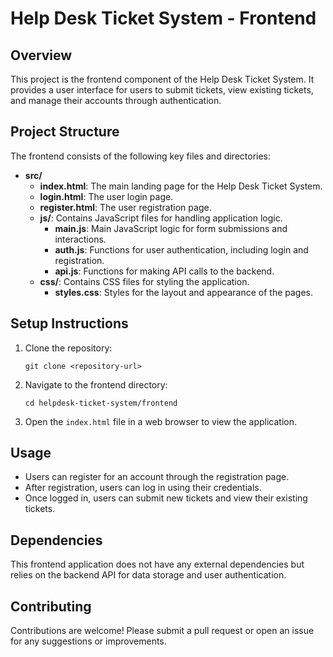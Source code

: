 # Help Desk Ticket System - Frontend

## Overview
This project is the frontend component of the Help Desk Ticket System. It provides a user interface for users to submit tickets, view existing tickets, and manage their accounts through authentication.

## Project Structure
The frontend consists of the following key files and directories:

- **src/**
  - **index.html**: The main landing page for the Help Desk Ticket System.
  - **login.html**: The user login page.
  - **register.html**: The user registration page.
  - **js/**: Contains JavaScript files for handling application logic.
    - **main.js**: Main JavaScript logic for form submissions and interactions.
    - **auth.js**: Functions for user authentication, including login and registration.
    - **api.js**: Functions for making API calls to the backend.
  - **css/**: Contains CSS files for styling the application.
    - **styles.css**: Styles for the layout and appearance of the pages.

## Setup Instructions
1. Clone the repository:
   ```
   git clone <repository-url>
   ```
2. Navigate to the frontend directory:
   ```
   cd helpdesk-ticket-system/frontend
   ```
3. Open the `index.html` file in a web browser to view the application.

## Usage
- Users can register for an account through the registration page.
- After registration, users can log in using their credentials.
- Once logged in, users can submit new tickets and view their existing tickets.

## Dependencies
This frontend application does not have any external dependencies but relies on the backend API for data storage and user authentication.

## Contributing
Contributions are welcome! Please submit a pull request or open an issue for any suggestions or improvements.